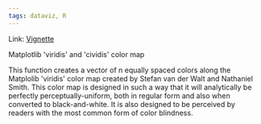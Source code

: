 ```yaml
---
tags: dataviz, R
---
```

Link: [Vignette](https://cran.r-project.org/web/packages/viridis/vignettes/intro-to-viridis.html)

Matplotlib 'viridis' and 'cividis' color map

This function creates a vector of n equally spaced colors along the Matplolib 'viridis' color map created by Stefan van der Walt and Nathaniel Smith. This color map is designed in such a way that it will analytically be perfectly perceptually-uniform, both in regular form and also when converted to black-and-white. It is also designed to be perceived by readers with the most common form of color blindness.